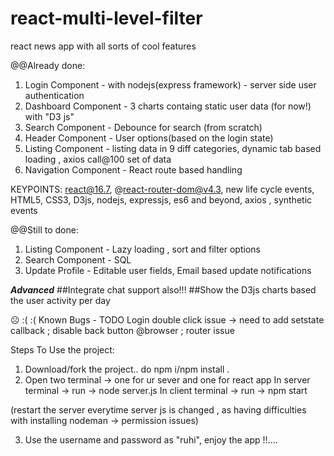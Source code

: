 # react-multi-level-filter
react news app with all sorts of cool features

@@Already done:
1) Login Component - with nodejs(express framework) - server side user authentication
2) Dashboard Component - 3 charts containg static user data (for now!) with "D3 js" 
3) Search Component - Debounce for search (from scratch)
4) Header Component - User options(based on the login state)
5) Listing Component - listing data in 9 diff categories, dynamic tab based loading , axios call@100 set of data  
6) Navigation Component - React route based handling  

KEYPOINTS:  react@16.7, @react-router-dom@v4.3, new life cycle events, HTML5, CSS3, D3js, nodejs, expressjs, es6 and beyond, axios , synthetic events  
             
@@Still to done:
1) Listing Component - Lazy loading , sort and filter options 
2) Search Component - SQL 
3) Update Profile - Editable user fields, Email based update notifications
        
***Advanced***
##Integrate chat support also!!! 
##Show the D3js charts based the user activity per day


☹ :( :( Known Bugs - TODO
Login double click issue -> need to add setstate callback ; disable back button @browser ; router issue


Steps To Use the project:
1) Download/fork the project.. do npm i/npm install .
2) Open two terminal -> one for ur sever and one for react app
In server terminal -> run -> node server.js
In client terminal -> run -> npm start

(restart the server everytime server js is changed , as having difficulties with installing nodeman -> permission issues)

3) Use the username and password as "ruhi", enjoy the app !!.... 
